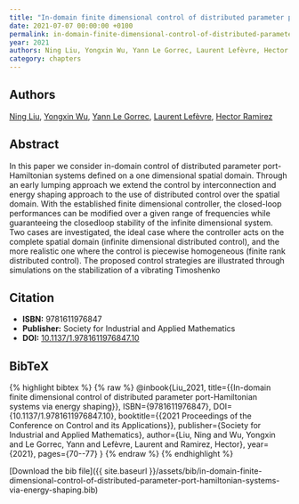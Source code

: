 ```yaml
---
title: "In-domain finite dimensional control of distributed parameter port-Hamiltonian systems via energy shaping"
date: 2021-07-07 00:00:00 +0100
permalink: in-domain-finite-dimensional-control-of-distributed-parameter-port-hamiltonian-systems-via-energy-shaping
year: 2021
authors: Ning Liu, Yongxin Wu, Yann Le Gorrec, Laurent Lefèvre, Hector Ramirez
category: chapters
---
```

 
## Authors
[Ning Liu](authors/ning-liu), [Yongxin Wu](authors/yongxin-wu), [Yann Le Gorrec](authors/yann-le-gorrec), [Laurent Lefèvre](authors/laurent-lefevre), [Hector Ramirez](authors/hector-ramirez)
 
## Abstract
In this paper we consider in-domain control of distributed parameter port-Hamiltonian systems defined on a one dimensional spatial domain. Through an early lumping approach we extend the control by interconnection and energy shaping approach to the use of distributed control over the spatial domain. With the established finite dimensional controller, the closed-loop performances can be modified over a given range of frequencies while guaranteeing the closedloop stability of the infinite dimensional system. Two cases are investigated, the ideal case where the controller acts on the complete spatial domain (infinite dimensional distributed control), and the more realistic one where the control is piecewise homogeneous (finite rank distributed control). The proposed control strategies are illustrated through simulations on the stabilization of a vibrating Timoshenko
 
## Citation
- **ISBN:** 9781611976847
- **Publisher:** Society for Industrial and Applied Mathematics
- **DOI:** [10.1137/1.9781611976847.10](https://doi.org/10.1137/1.9781611976847.10)
 
## BibTeX
{% highlight bibtex %}
{% raw %}
@inbook{Liu_2021,
  title={{In-domain finite dimensional control of distributed parameter port-Hamiltonian systems via energy shaping}},
  ISBN={9781611976847},
  DOI={10.1137/1.9781611976847.10},
  booktitle={{2021 Proceedings of the Conference on Control and its Applications}},
  publisher={Society for Industrial and Applied Mathematics},
  author={Liu, Ning and Wu, Yongxin and Le Gorrec, Yann and Lefèvre, Laurent and Ramirez, Hector},
  year={2021},
  pages={70--77}
}
{% endraw %}
{% endhighlight %}
 
[Download the bib file]({{ site.baseurl }}/assets/bib/in-domain-finite-dimensional-control-of-distributed-parameter-port-hamiltonian-systems-via-energy-shaping.bib)
 
